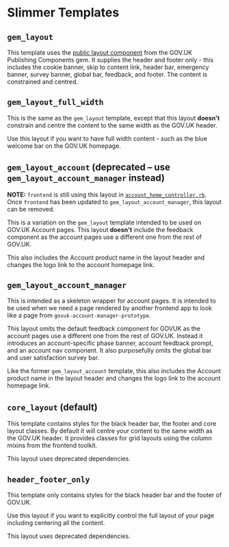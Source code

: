 # Slimmer Templates

## `gem_layout`

This template uses the [public layout component] from the GOV.UK Publishing Components gem. It supplies the header and footer only - this includes the cookie banner, skip to content link, header bar, emergency banner, survey banner, global bar, feedback, and footer. The content is constrained and centred.

## `gem_layout_full_width`

This is the same as the `gem_layout` template, except that this layout **doesn't** constrain and centre the content to the same width as the GOV.UK header.

Use this layout if you want to have full width content - such as the blue welcome bar on the GOV.UK homepage.

## `gem_layout_account` (deprecated – use `gem_layout_account_manager` instead)

**NOTE:** `frontend` is still using this layout in [`account_home_controller.rb`](https://github.com/alphagov/frontend/blob/465a00aae52b6bd762debc14a0f1aba3b61d8dd4/app/controllers/account_home_controller.rb#L3). Once `frontend` has been updated to `gem_layout_account_manager`, this layout can be removed.

This is a variation on the `gem_layout` template intended to be used on GOV.UK Account pages. This layout **doesn't** include the feedback component as the account pages use a different one from the rest of GOV.UK.

This also includes the Account product name in the layout header and changes the logo link to the account homepage link.

## `gem_layout_account_manager`

This is intended as a skeleton wrapper for account pages. It is intended to be used when we need a page rendered by another frontend app to look like a page from `govuk-account-manager-prototype`.

This layout omits the default feedback component for GOVUK as the account pages use a different one from the rest of GOV.UK. Instead it introduces an account-specific phase banner, account feedback prompt, and an account nav component. It also purposefully omits the global bar and user satisfaction survey bar.

Like the former `gem_layout_account` template, this also includes the Account product name in the layout header and changes the logo link to the account homepage link.


## `core_layout` (default)

This template contains styles for the black header bar, the footer and core layout classes. By default it will centre your content to the same width as the GOV.UK header. It provides classes for grid layouts using the column mixins from the frontend toolkit.

This layout uses deprecated dependencies.

## `header_footer_only`

This template only contains styles for the black header bar and the footer of GOV.UK.

Use this layout if you want to explicitly control the full layout of your page including centering all the content.

This layout uses deprecated dependencies.

[public layout component]: https://components.publishing.service.gov.uk/component-guide/layout_for_public

